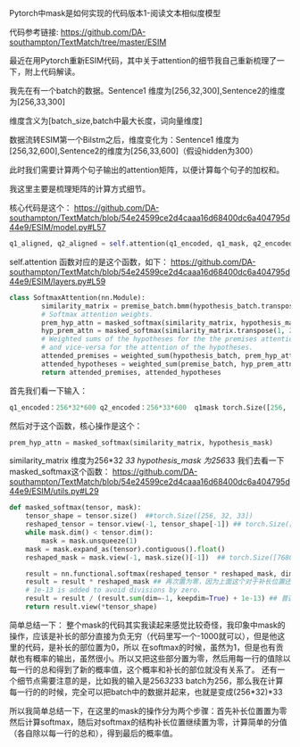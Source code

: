 Pytorch中mask是如何实现的代码版本1-阅读文本相似度模型

代码参考链接: https://github.com/DA-southampton/TextMatch/tree/master/ESIM

最近在用Pytorch重新ESIM代码，其中关于attention的细节我自己重新梳理了一下，附上代码解读。

我先在有一个batch的数据。Sentence1 维度为[256,32,300],Sentence2的维度为[256,33,300]

维度含义为[batch_size,batch中最大长度，词向量维度]

数据流转ESIM第一个Bilstm之后，维度变化为：Sentence1 维度为[256,32,600],Sentence2的维度为[256,33,600]（假设hidden为300）

此时我们需要计算两个句子输出的attention矩阵，以便计算每个句子的加权和。

我这里主要是梳理矩阵的计算方式细节。

核心代码是这个：
https://github.com/DA-southampton/TextMatch/blob/54e24599ce2d4caaa16d68400dc6a404795d44e9/ESIM/model.py#L57

```python
q1_aligned, q2_aligned = self.attention(q1_encoded, q1_mask, q2_encoded, q2_mask)
```

self.attention 函数对应的是这个函数，如下：
https://github.com/DA-southampton/TextMatch/blob/54e24599ce2d4caaa16d68400dc6a404795d44e9/ESIM/layers.py#L59

```python
class SoftmaxAttention(nn.Module):
        similarity_matrix = premise_batch.bmm(hypothesis_batch.transpose(2, 1).contiguous())  ## 256*32 *33
        # Softmax attention weights.
        prem_hyp_attn = masked_softmax(similarity_matrix, hypothesis_mask)
        hyp_prem_attn = masked_softmax(similarity_matrix.transpose(1, 2).contiguous(), premise_mask)
        # Weighted sums of the hypotheses for the the premises attention,
        # and vice-versa for the attention of the hypotheses.
        attended_premises = weighted_sum(hypothesis_batch, prem_hyp_attn, premise_mask)
        attended_hypotheses = weighted_sum(premise_batch, hyp_prem_attn, hypothesis_mask)
        return attended_premises, attended_hypotheses  
```
首先我们看一下输入：
```python
q1_encoded：256*32*600 q2_encoded：256*33*600  q1mask torch.Size([256, 32])  q2mask torch.Size([256, 33])
```

然后对于这个函数，核心操作是这个：
```python
prem_hyp_attn = masked_softmax(similarity_matrix, hypothesis_mask)
```
similarity_matrix 维度为256*32 *33 hypothesis_mask 为256*33
我们去看一下masked_softmax这个函数：
https://github.com/DA-southampton/TextMatch/blob/54e24599ce2d4caaa16d68400dc6a404795d44e9/ESIM/utils.py#L29
```python
def masked_softmax(tensor, mask):
    tensor_shape = tensor.size()  ##torch.Size([256, 32, 33])
    reshaped_tensor = tensor.view(-1, tensor_shape[-1]) ## torch.Size([7680, 33])
    while mask.dim() < tensor.dim():
        mask = mask.unsqueeze(1)
    mask = mask.expand_as(tensor).contiguous().float()
    reshaped_mask = mask.view(-1, mask.size()[-1])  ## torch.Size([7680, 33])

    result = nn.functional.softmax(reshaped_tensor * reshaped_mask, dim=-1)  ## 补长位置也就是置为零的位置之后进行softmax
    result = result * reshaped_mask ## 再次置为零，因为上面这个对于补长位置还会有概率共现
    # 1e-13 is added to avoid divisions by zero.
    result = result / (result.sum(dim=-1, keepdim=True) + 1e-13) ## 普通的求概率公式
    return result.view(*tensor_shape)
```

简单总结一下：
整个mask的代码其实我读起来感觉比较奇怪，我印象中mask的操作，应该是补长的部分直接为负无穷（代码里写一个-1000就可以），但是他这里的代码，是补长的部位置为0，所以
在softmax的时候，虽然为1，但是也有贡献也有概率的输出，虽然很小。所以又把这些部分置为零，然后用每一行的值除以每一行的总和得到了新的概率值，这个概率和补长的部位就没有关系了。
还有一个细节点需要注意的是，比如我的输入是256*32*33 batch为256，那么我在计算每一行的的时候，完全可以把batch中的数据并起来，也就是变成(256*32)*33

所以我简单总结一下，在这里的mask的操作分为两个步骤：首先补长位置置为零然后计算softmax，随后对softmax的结构补长位置继续置为零，计算简单的分值（各自除以每一行的总和），得到最后的概率值。
